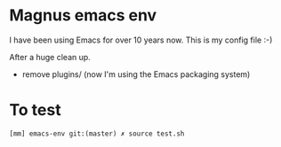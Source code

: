 # Magnus emacs env

I have been using Emacs for over 10 years now. This is my config file :-)

After a huge clean up. 

- remove plugins/ (now I'm using the Emacs packaging system)

# To test

    [mm] emacs-env git:(master) ✗ source test.sh
